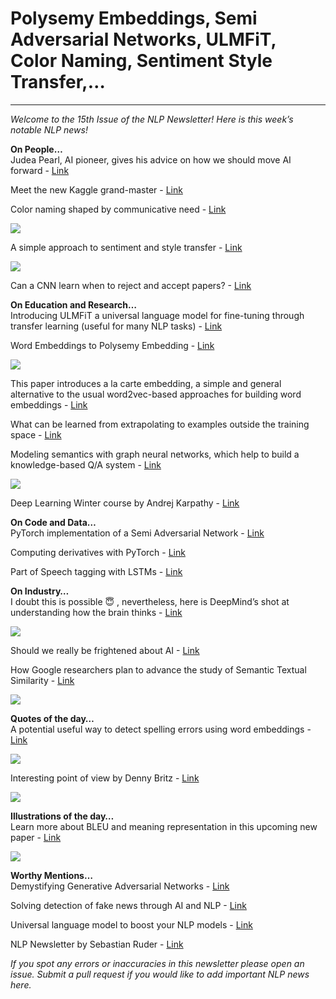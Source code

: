 # Polysemy Embeddings, Semi Adversarial Networks, ULMFiT, Color Naming, Sentiment Style Transfer,…  

---
*Welcome to the 15th Issue of the NLP Newsletter! Here is this week’s notable NLP news!*

**On People…**  
Judea Pearl, AI pioneer, gives his advice on how we should move AI forward - [Link](https://www.quantamagazine.org/to-build-truly-intelligent-machines-teach-them-cause-and-effect-20180515/)

Meet the new Kaggle grand-master - [Link](http://blog.kaggle.com/2018/05/07/profiling-top-kagglers-bestfitting-currently-1-in-the-world/)

Color naming shaped by communicative need - [Link](https://arxiv.org/abs/1805.06648)

![](https://d2mxuefqeaa7sj.cloudfront.net/s_F93DD2EAE23420B0087AE8ACE91365C73F261E1B40F0C865807FA38F51CCC287_1526899794401_file.png)


A simple approach to sentiment and style transfer - [Link](https://nlp.stanford.edu/pubs/li2018transfer.pdf)

![](https://d2mxuefqeaa7sj.cloudfront.net/s_F93DD2EAE23420B0087AE8ACE91365C73F261E1B40F0C865807FA38F51CCC287_1526899141606_file.png)


Can a CNN learn when to reject and accept papers? - [Link](https://arxiv.org/abs/1805.03977)

**On Education and Research…**  
Introducing ULMFiT a universal language model for fine-tuning through transfer learning (useful for many NLP tasks) - [Link](https://arxiv.org/abs/1801.06146)

Word Embeddings to Polysemy Embedding - [Link](https://medium.com/@jegasingamjeyanthasingam/word-embedding-to-polysemy-embedding-17274ab98418)

![](https://cdn-images-1.medium.com/max/800/1*P-jXXiZvz6yzuO9eHb25DQ.png)


This paper introduces a la carte embedding, a simple and general alternative to the usual word2vec-based approaches for building word embeddings - [Link](https://arxiv.org/abs/1805.05388)

What can be learned from extrapolating to examples outside the training space - [Link](https://arxiv.org/abs/1805.06648)

Modeling semantics with graph neural networks, which help to build a knowledge-based Q/A system - [Link](https://coling2018.org/)

![](https://pbs.twimg.com/media/DdaIUqDWkAI3Qv9.jpg:large)


Deep Learning Winter course by Andrej Karpathy - [Link](https://www.youtube.com/playlist?list=PLkt2uSq6rBVctENoVBg1TpCC7OQi31AlC)

**On Code and Data…**  
PyTorch implementation of a Semi Adversarial Network - [Link](https://github.com/iPRoBe-lab/semi-adversarial-networks)

Computing derivatives with PyTorch - [Link](https://www.kdnuggets.com/2018/05/simple-derivatives-pytorch.html)

Part of Speech tagging with LSTMs - [Link](https://medium.com/@actsusanli/part-of-speech-tagging-with-hidden-markov-chain-models-e9fccc835c0e)

**On Industry…**  
I doubt this is possible 😇 , nevertheless, here is DeepMind’s shot at understanding how the brain thinks - [Link](http://www.wired.co.uk/article/deepmind-newest-network-mimics-the-gps-cells-in-your-brain)

![](https://wi-images.condecdn.net/image/Bw2QJ4GO1Ap/crop/405/f/artificial-vs-biological-static.jpg)


Should we really be frightened about AI - [Link](https://www.newyorker.com/magazine/2018/05/14/how-frightened-should-we-be-of-ai)

How Google researchers plan to advance the study of Semantic Textual Similarity - [Link](https://ai.googleblog.com/2018/05/advances-in-semantic-textual-similarity.html)

![](https://1.bp.blogspot.com/-w2kAi39zPrE/Wv2OPHTwDgI/AAAAAAAACvY/aQzvBcaIqYkw8McCBcXlTx0pj9FbILH0ACLcBGAs/s400/image4.png)


**Quotes of the day…**  
A potential useful way to detect spelling errors using word embeddings - [Link](https://twitter.com/jeremyphoward/status/997264148655259648)

![](https://d2mxuefqeaa7sj.cloudfront.net/s_F93DD2EAE23420B0087AE8ACE91365C73F261E1B40F0C865807FA38F51CCC287_1526898790115_file.png)


Interesting point of view by Denny Britz - [Link](https://twitter.com/dennybritz/status/998118871033958400)

![](https://d2mxuefqeaa7sj.cloudfront.net/s_F93DD2EAE23420B0087AE8ACE91365C73F261E1B40F0C865807FA38F51CCC287_1526899181684_file.png)


**Illustrations of the day…**  
Learn more about BLEU and meaning representation in this upcoming new paper - [Link](https://arxiv.org/pdf/1805.06536.pdf)

![](https://d2mxuefqeaa7sj.cloudfront.net/s_F93DD2EAE23420B0087AE8ACE91365C73F261E1B40F0C865807FA38F51CCC287_1526899458848_file.png)



**Worthy Mentions…**  
Demystifying Generative Adversarial Networks - [Link](https://towardsdatascience.com/demystifying-generative-adversarial-networks-c076d8db8f44)

Solving detection of fake news through AI and NLP - [Link](https://www.irishtimes.com/business/technology/ai-is-learning-how-to-trump-purveyors-of-fake-news-1.3489139)

Universal language model to boost your NLP models - [Link](https://towardsdatascience.com/universal-language-model-to-boost-your-nlp-models-d59469dcbd64)

NLP Newsletter by Sebastian Ruder - [Link](http://newsletter.ruder.io/issues/fast-ai-google-io-semantic-segmentation-object-detection-network-graph-overviews-algorithms-vs-compute-ai-perspectives-mt-semantic-similarity-goodfellow-schmidhuber-kaggle-1-profiles-maths-for-ml-synthetic-data-uncertainty-for-dialogue-111591)

*If you spot any errors or inaccuracies in this newsletter please open an issue.*
*Submit a pull request if you would like to add important NLP news here.*


